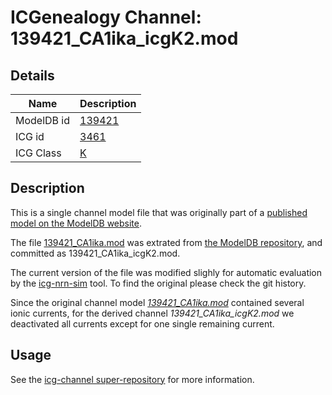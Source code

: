 # ICGenealogy Channel: 139421\_CA1ika\_icgK2.mod

## Details

Name | Description
---- | -----------
ModelDB id | [139421](http://senselab.med.yale.edu/ModelDB/ShowModel.cshtml?model=139421)
ICG id | [3461](http://icg.neurotheory.ox.ac.uk/channels/1/3461)
ICG Class | [K](http://icg.neurotheory.ox.ac.uk/channels/1)

## Description

This is a single channel model file that was originally part of a [published model on the ModelDB website](http://senselab.med.yale.edu/mModelDB/ShowModel.cshtml?model=139421).


The file [139421\_CA1ika.mod](139421_CA1ika_icgK2.mod) was extrated from [the ModelDB repository](http://senselab.med.yale.edu/ModelDB/ShowModel.cshtml?model=139421), and committed as 139421\_CA1ika\_icgK2.mod.

The current version of the file was modified slighly for automatic evaluation by the [icg-nrn-sim](https://github.com/icgenealogy/icg-nrn-sim) tool. To find the original please check the git history.

Since the original channel model *[139421\_CA1ika.mod](http://senselab.med.yale.edu/ModelDB/ShowModel.cshtml?model=139421)* contained several ionic currents, for the derived channel *139421\_CA1ika\_icgK2.mod* we deactivated all currents except for one single remaining current.


## Usage

See the [icg-channel super-repository](https://github.com/icgenealogy/icg-channels) for more information.